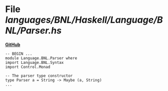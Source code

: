# File _languages/BNL/Haskell/Language/BNL/Parser.hs_
**[GitHub](https://github.com/softlang/yas/blob/master/languages/BNL/Haskell/Language/BNL/Parser.hs)**
```
-- BEGIN ...
module Language.BNL.Parser where
import Language.BNL.Syntax
import Control.Monad

-- The parser type constructor
type Parser a = String -> Maybe (a, String)
...
```

